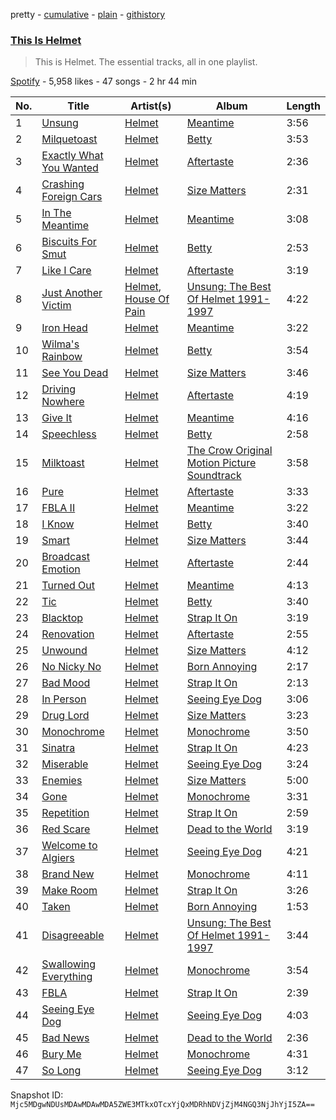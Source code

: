 pretty - [cumulative](/playlists/cumulative/37i9dQZF1DZ06evO0bwPeF.md) - [plain](/playlists/plain/37i9dQZF1DZ06evO0bwPeF) - [githistory](https://github.githistory.xyz/mackorone/spotify-playlist-archive/blob/main/playlists/plain/37i9dQZF1DZ06evO0bwPeF)

### [This Is Helmet](https://open.spotify.com/playlist/37i9dQZF1DZ06evO0bwPeF)

> This is Helmet\. The essential tracks, all in one playlist.

[Spotify](https://open.spotify.com/user/spotify) - 5,958 likes - 47 songs - 2 hr 44 min

| No. | Title | Artist(s) | Album | Length |
|---|---|---|---|---|
| 1 | [Unsung](https://open.spotify.com/track/0z25tUQgEI4cIyNZ1TgWig) | [Helmet](https://open.spotify.com/artist/0qB0cTENhSUc0feov5qbg0) | [Meantime](https://open.spotify.com/album/0U7asaf4jS8EORTjHEWNcJ) | 3:56 |
| 2 | [Milquetoast](https://open.spotify.com/track/6IsnrcSZvmmd5db8QpQb91) | [Helmet](https://open.spotify.com/artist/0qB0cTENhSUc0feov5qbg0) | [Betty](https://open.spotify.com/album/3RmEvRS56AW6bkVihyMK0q) | 3:53 |
| 3 | [Exactly What You Wanted](https://open.spotify.com/track/1xl9a6GICzJisksmdrljt2) | [Helmet](https://open.spotify.com/artist/0qB0cTENhSUc0feov5qbg0) | [Aftertaste](https://open.spotify.com/album/1JdPCcQirTIcxXIDIQZtUQ) | 2:36 |
| 4 | [Crashing Foreign Cars](https://open.spotify.com/track/5aAr5Y5wXiUMHVEtvaCXkt) | [Helmet](https://open.spotify.com/artist/0qB0cTENhSUc0feov5qbg0) | [Size Matters](https://open.spotify.com/album/5SNYP4jdPEGAc7rs5uS9Er) | 2:31 |
| 5 | [In The Meantime](https://open.spotify.com/track/6mHgOGBDLM71YzKcwAyiXi) | [Helmet](https://open.spotify.com/artist/0qB0cTENhSUc0feov5qbg0) | [Meantime](https://open.spotify.com/album/0U7asaf4jS8EORTjHEWNcJ) | 3:08 |
| 6 | [Biscuits For Smut](https://open.spotify.com/track/18hQBshq6PncOwt4LRCA05) | [Helmet](https://open.spotify.com/artist/0qB0cTENhSUc0feov5qbg0) | [Betty](https://open.spotify.com/album/3RmEvRS56AW6bkVihyMK0q) | 2:53 |
| 7 | [Like I Care](https://open.spotify.com/track/1UOkTycAtWGz5rgQxo1E9M) | [Helmet](https://open.spotify.com/artist/0qB0cTENhSUc0feov5qbg0) | [Aftertaste](https://open.spotify.com/album/1JdPCcQirTIcxXIDIQZtUQ) | 3:19 |
| 8 | [Just Another Victim](https://open.spotify.com/track/4RLIujooyQaBKKLXPB5LnQ) | [Helmet](https://open.spotify.com/artist/0qB0cTENhSUc0feov5qbg0), [House Of Pain](https://open.spotify.com/artist/0AuW7OCyKfFrsMbtHrYgIV) | [Unsung: The Best Of Helmet 1991\-1997](https://open.spotify.com/album/4bIeWZAXDv7oiFftbioHIO) | 4:22 |
| 9 | [Iron Head](https://open.spotify.com/track/2FhUbI3O3YQ3N5eGSUDwbX) | [Helmet](https://open.spotify.com/artist/0qB0cTENhSUc0feov5qbg0) | [Meantime](https://open.spotify.com/album/0U7asaf4jS8EORTjHEWNcJ) | 3:22 |
| 10 | [Wilma's Rainbow](https://open.spotify.com/track/3QKloANAAhqsgRXAuBioYv) | [Helmet](https://open.spotify.com/artist/0qB0cTENhSUc0feov5qbg0) | [Betty](https://open.spotify.com/album/3RmEvRS56AW6bkVihyMK0q) | 3:54 |
| 11 | [See You Dead](https://open.spotify.com/track/3TA6HhnAnQP5t6xBpxgpOX) | [Helmet](https://open.spotify.com/artist/0qB0cTENhSUc0feov5qbg0) | [Size Matters](https://open.spotify.com/album/5SNYP4jdPEGAc7rs5uS9Er) | 3:46 |
| 12 | [Driving Nowhere](https://open.spotify.com/track/1AUpcok7lM4KriGjzur4O3) | [Helmet](https://open.spotify.com/artist/0qB0cTENhSUc0feov5qbg0) | [Aftertaste](https://open.spotify.com/album/1JdPCcQirTIcxXIDIQZtUQ) | 4:19 |
| 13 | [Give It](https://open.spotify.com/track/6rVleAFgtmJ04Omk6Mmon5) | [Helmet](https://open.spotify.com/artist/0qB0cTENhSUc0feov5qbg0) | [Meantime](https://open.spotify.com/album/0U7asaf4jS8EORTjHEWNcJ) | 4:16 |
| 14 | [Speechless](https://open.spotify.com/track/2GN8Femwt83EIwInIuQj33) | [Helmet](https://open.spotify.com/artist/0qB0cTENhSUc0feov5qbg0) | [Betty](https://open.spotify.com/album/3RmEvRS56AW6bkVihyMK0q) | 2:58 |
| 15 | [Milktoast](https://open.spotify.com/track/0EV6881kagOULo42517dMX) | [Helmet](https://open.spotify.com/artist/0qB0cTENhSUc0feov5qbg0) | [The Crow Original Motion Picture Soundtrack](https://open.spotify.com/album/3y7Mwv7UqhABQqsGlzSL6n) | 3:58 |
| 16 | [Pure](https://open.spotify.com/track/2IbXarUn4rwPepcPIS9sfm) | [Helmet](https://open.spotify.com/artist/0qB0cTENhSUc0feov5qbg0) | [Aftertaste](https://open.spotify.com/album/1JdPCcQirTIcxXIDIQZtUQ) | 3:33 |
| 17 | [FBLA II](https://open.spotify.com/track/18HtfEFUEydTblkPTWTicw) | [Helmet](https://open.spotify.com/artist/0qB0cTENhSUc0feov5qbg0) | [Meantime](https://open.spotify.com/album/0U7asaf4jS8EORTjHEWNcJ) | 3:22 |
| 18 | [I Know](https://open.spotify.com/track/5YZc9o1Uk69v7fuO2R3cLG) | [Helmet](https://open.spotify.com/artist/0qB0cTENhSUc0feov5qbg0) | [Betty](https://open.spotify.com/album/3RmEvRS56AW6bkVihyMK0q) | 3:40 |
| 19 | [Smart](https://open.spotify.com/track/1QqWa8cgSu2rrmm3o3sJ6l) | [Helmet](https://open.spotify.com/artist/0qB0cTENhSUc0feov5qbg0) | [Size Matters](https://open.spotify.com/album/5SNYP4jdPEGAc7rs5uS9Er) | 3:44 |
| 20 | [Broadcast Emotion](https://open.spotify.com/track/1lfPYmFzLJzkrAo8J8bBtz) | [Helmet](https://open.spotify.com/artist/0qB0cTENhSUc0feov5qbg0) | [Aftertaste](https://open.spotify.com/album/1JdPCcQirTIcxXIDIQZtUQ) | 2:44 |
| 21 | [Turned Out](https://open.spotify.com/track/1hkMn2pxLovYof8uDgpiTq) | [Helmet](https://open.spotify.com/artist/0qB0cTENhSUc0feov5qbg0) | [Meantime](https://open.spotify.com/album/0U7asaf4jS8EORTjHEWNcJ) | 4:13 |
| 22 | [Tic](https://open.spotify.com/track/4iyW4RQlmcGj1i1igx17RD) | [Helmet](https://open.spotify.com/artist/0qB0cTENhSUc0feov5qbg0) | [Betty](https://open.spotify.com/album/3RmEvRS56AW6bkVihyMK0q) | 3:40 |
| 23 | [Blacktop](https://open.spotify.com/track/0XUOe4GprM3NjyYQPbzNAx) | [Helmet](https://open.spotify.com/artist/0qB0cTENhSUc0feov5qbg0) | [Strap It On](https://open.spotify.com/album/4qx48hhn0A2Xqbv5E9drWl) | 3:19 |
| 24 | [Renovation](https://open.spotify.com/track/5PU3cvFLDI7sJagPLiB4lq) | [Helmet](https://open.spotify.com/artist/0qB0cTENhSUc0feov5qbg0) | [Aftertaste](https://open.spotify.com/album/1JdPCcQirTIcxXIDIQZtUQ) | 2:55 |
| 25 | [Unwound](https://open.spotify.com/track/0o1wHHECTAVzBojwmXBAmj) | [Helmet](https://open.spotify.com/artist/0qB0cTENhSUc0feov5qbg0) | [Size Matters](https://open.spotify.com/album/5SNYP4jdPEGAc7rs5uS9Er) | 4:12 |
| 26 | [No Nicky No](https://open.spotify.com/track/1dRcNdzwEsHmAqYTiSedpl) | [Helmet](https://open.spotify.com/artist/0qB0cTENhSUc0feov5qbg0) | [Born Annoying](https://open.spotify.com/album/2RRCXyVc668SLUzXLhRG8X) | 2:17 |
| 27 | [Bad Mood](https://open.spotify.com/track/5dYMGkyyXQ5mtkmYyYLlxZ) | [Helmet](https://open.spotify.com/artist/0qB0cTENhSUc0feov5qbg0) | [Strap It On](https://open.spotify.com/album/4qx48hhn0A2Xqbv5E9drWl) | 2:13 |
| 28 | [In Person](https://open.spotify.com/track/1eeR14LMpSxl2KjrqHup3p) | [Helmet](https://open.spotify.com/artist/0qB0cTENhSUc0feov5qbg0) | [Seeing Eye Dog](https://open.spotify.com/album/7yQrF2S1xmVp1iC9HPvn2i) | 3:06 |
| 29 | [Drug Lord](https://open.spotify.com/track/3uy3fz4iQq7DpMjhUZhOnG) | [Helmet](https://open.spotify.com/artist/0qB0cTENhSUc0feov5qbg0) | [Size Matters](https://open.spotify.com/album/5SNYP4jdPEGAc7rs5uS9Er) | 3:23 |
| 30 | [Monochrome](https://open.spotify.com/track/25vfrUh0jT6gPNoXwGwQwy) | [Helmet](https://open.spotify.com/artist/0qB0cTENhSUc0feov5qbg0) | [Monochrome](https://open.spotify.com/album/7nAzdiAzeT0xO2g2zq0Pdx) | 3:50 |
| 31 | [Sinatra](https://open.spotify.com/track/5n4HiXIkGjxlBlbeUbbBsv) | [Helmet](https://open.spotify.com/artist/0qB0cTENhSUc0feov5qbg0) | [Strap It On](https://open.spotify.com/album/4qx48hhn0A2Xqbv5E9drWl) | 4:23 |
| 32 | [Miserable](https://open.spotify.com/track/0Odz0mm44aEHbMGHu2uZdS) | [Helmet](https://open.spotify.com/artist/0qB0cTENhSUc0feov5qbg0) | [Seeing Eye Dog](https://open.spotify.com/album/7yQrF2S1xmVp1iC9HPvn2i) | 3:24 |
| 33 | [Enemies](https://open.spotify.com/track/7BFKbXUdIyz10tE7d3eR3e) | [Helmet](https://open.spotify.com/artist/0qB0cTENhSUc0feov5qbg0) | [Size Matters](https://open.spotify.com/album/5SNYP4jdPEGAc7rs5uS9Er) | 5:00 |
| 34 | [Gone](https://open.spotify.com/track/0XQa4DYXsjQZAkefB1zFL1) | [Helmet](https://open.spotify.com/artist/0qB0cTENhSUc0feov5qbg0) | [Monochrome](https://open.spotify.com/album/7nAzdiAzeT0xO2g2zq0Pdx) | 3:31 |
| 35 | [Repetition](https://open.spotify.com/track/0SN6a4K3SSIDhAMVkN23El) | [Helmet](https://open.spotify.com/artist/0qB0cTENhSUc0feov5qbg0) | [Strap It On](https://open.spotify.com/album/4qx48hhn0A2Xqbv5E9drWl) | 2:59 |
| 36 | [Red Scare](https://open.spotify.com/track/5khIBhLlizgeyCrMtaaEFl) | [Helmet](https://open.spotify.com/artist/0qB0cTENhSUc0feov5qbg0) | [Dead to the World](https://open.spotify.com/album/0ntWTKVclNImxOTIOaDPx2) | 3:19 |
| 37 | [Welcome to Algiers](https://open.spotify.com/track/2lzqK8W07iKSUm69xKhsiN) | [Helmet](https://open.spotify.com/artist/0qB0cTENhSUc0feov5qbg0) | [Seeing Eye Dog](https://open.spotify.com/album/7yQrF2S1xmVp1iC9HPvn2i) | 4:21 |
| 38 | [Brand New](https://open.spotify.com/track/3T2Fwwxr2Q7WlG45Jo7gK9) | [Helmet](https://open.spotify.com/artist/0qB0cTENhSUc0feov5qbg0) | [Monochrome](https://open.spotify.com/album/7nAzdiAzeT0xO2g2zq0Pdx) | 4:11 |
| 39 | [Make Room](https://open.spotify.com/track/047rc63FPRYjXWq7iLhrzg) | [Helmet](https://open.spotify.com/artist/0qB0cTENhSUc0feov5qbg0) | [Strap It On](https://open.spotify.com/album/4qx48hhn0A2Xqbv5E9drWl) | 3:26 |
| 40 | [Taken](https://open.spotify.com/track/7y9WJn0mVfvxo16tZNFmoJ) | [Helmet](https://open.spotify.com/artist/0qB0cTENhSUc0feov5qbg0) | [Born Annoying](https://open.spotify.com/album/2RRCXyVc668SLUzXLhRG8X) | 1:53 |
| 41 | [Disagreeable](https://open.spotify.com/track/3kfYNMUlAhfrpOv2BexhB5) | [Helmet](https://open.spotify.com/artist/0qB0cTENhSUc0feov5qbg0) | [Unsung: The Best Of Helmet 1991\-1997](https://open.spotify.com/album/4bIeWZAXDv7oiFftbioHIO) | 3:44 |
| 42 | [Swallowing Everything](https://open.spotify.com/track/7fdCDdBypKbgiHatHUXmcM) | [Helmet](https://open.spotify.com/artist/0qB0cTENhSUc0feov5qbg0) | [Monochrome](https://open.spotify.com/album/7nAzdiAzeT0xO2g2zq0Pdx) | 3:54 |
| 43 | [FBLA](https://open.spotify.com/track/1JfrCAoYpQKNdzefAvI1OS) | [Helmet](https://open.spotify.com/artist/0qB0cTENhSUc0feov5qbg0) | [Strap It On](https://open.spotify.com/album/4qx48hhn0A2Xqbv5E9drWl) | 2:39 |
| 44 | [Seeing Eye Dog](https://open.spotify.com/track/6RvQs3xkobVzjsfKX3278z) | [Helmet](https://open.spotify.com/artist/0qB0cTENhSUc0feov5qbg0) | [Seeing Eye Dog](https://open.spotify.com/album/7yQrF2S1xmVp1iC9HPvn2i) | 4:03 |
| 45 | [Bad News](https://open.spotify.com/track/3PUTw7Aol3xShBCwWZNtXp) | [Helmet](https://open.spotify.com/artist/0qB0cTENhSUc0feov5qbg0) | [Dead to the World](https://open.spotify.com/album/0ntWTKVclNImxOTIOaDPx2) | 2:36 |
| 46 | [Bury Me](https://open.spotify.com/track/7JF5gAGflcwUyGwuejhBmk) | [Helmet](https://open.spotify.com/artist/0qB0cTENhSUc0feov5qbg0) | [Monochrome](https://open.spotify.com/album/7nAzdiAzeT0xO2g2zq0Pdx) | 4:31 |
| 47 | [So Long](https://open.spotify.com/track/4VP7mWCin77GP9PVGzaSUX) | [Helmet](https://open.spotify.com/artist/0qB0cTENhSUc0feov5qbg0) | [Seeing Eye Dog](https://open.spotify.com/album/7yQrF2S1xmVp1iC9HPvn2i) | 3:12 |

Snapshot ID: `Mjc5MDgwNDUsMDAwMDAwMDA5ZWE3MTkxOTcxYjQxMDRhNDVjZjM4NGQ3NjJhYjI5ZA==`
